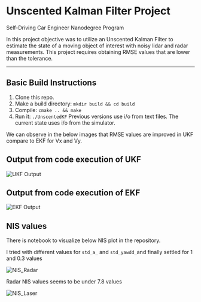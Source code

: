 # Unscented Kalman Filter Project 
Self-Driving Car Engineer Nanodegree Program

In this project objective was to utilize an Unscented Kalman Filter to estimate the state of a moving object of interest with noisy lidar and radar measurements. This project requires obtaining RMSE values that are lower than the tolerance.

---

## Basic Build Instructions

1. Clone this repo.
2. Make a build directory: `mkdir build && cd build`
3. Compile: `cmake .. && make`
4. Run it: `./UnscentedKF` Previous versions use i/o from text files.  The current state uses i/o
from the simulator.


We can observe in the below images that RMSE values are improved in UKF compare to EKF for Vx and Vy. 

## Output from code execution of UKF
![UKF Output](https://raw.github.com/ShankarChavan/Unscented-Kalman-Filter/master/img/UnscentedKF_result.png)

## Output from code execution of EKF
![EKF Output](https://raw.github.com/ShankarChavan/Unscented-Kalman-Filter/master/img/output1.png)



## NIS values

There is notebook to visualize below NIS plot in the repository.

I tried with different values for `std_a_` and `std_yawdd_`and finally settled for 1 and 0.3 values  

![NIS_Radar](https://raw.github.com/ShankarChavan/Unscented-Kalman-Filter/master/img/NIS_Radar.png)

Radar NIS values seems to be under 7.8 values 

![NIS_Laser](https://raw.github.com/ShankarChavan/Unscented-Kalman-Filter/master/img/NIS_Laser.png)



